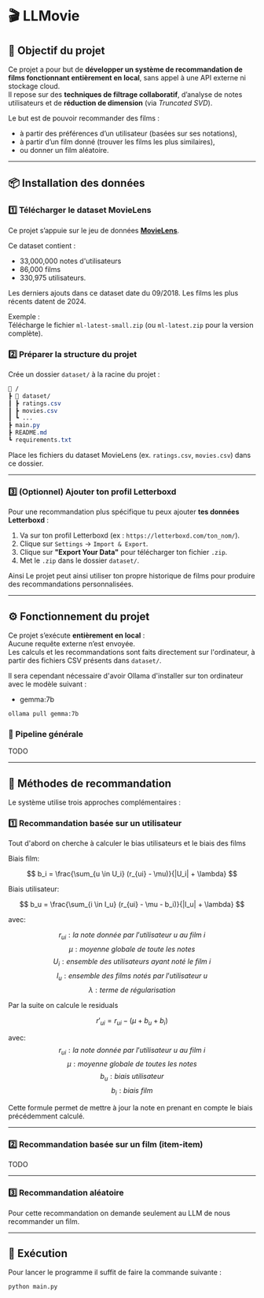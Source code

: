 # 🎬 LLMovie

## 🧠 Objectif du projet

Ce projet a pour but de **développer un système de recommandation de films fonctionnant entièrement en local**, sans appel à une API externe ni stockage cloud.  
Il repose sur des **techniques de filtrage collaboratif**, d’analyse de notes utilisateurs et de **réduction de dimension** (via *Truncated SVD*).  

Le but est de pouvoir recommander des films :
-  à partir des préférences d’un utilisateur (basées sur ses notations),
-  à partir d’un film donné (trouver les films les plus similaires),
-  ou donner un film aléatoire.

---

## 📦 Installation des données

### 1️⃣ Télécharger le dataset MovieLens

Ce projet s’appuie sur le jeu de données [**MovieLens**](https://grouplens.org/datasets/movielens/latest/).  

Ce dataset contient :
- 33,000,000 notes d'utilisateurs 
- 86,000 films 
- 330,975 utilisateurs.

Les derniers ajouts dans ce dataset date du 09/2018. Les films les plus récents datent de 2024. 

Exemple :  
Télécharge le fichier `ml-latest-small.zip` (ou `ml-latest.zip` pour la version complète).

### 2️⃣ Préparer la structure du projet

Crée un dossier `dataset/` à la racine du projet :

```css
📁 /
┣ 📁 dataset/
┃ ┣ ratings.csv
┃ ┣ movies.csv
┃ ┗ ...
┣ main.py
┣ README.md
┗ requirements.txt
```


Place les fichiers du dataset MovieLens (ex. `ratings.csv`, `movies.csv`) dans ce dossier.

---

### 3️⃣ (Optionnel) Ajouter ton profil Letterboxd

Pour une recommandation plus spécifique tu peux ajouter **tes données Letterboxd** :

1. Va sur ton profil Letterboxd (ex : `https://letterboxd.com/ton_nom/`).
2. Clique sur `Settings` → `Import & Export`.
3. Clique sur **"Export Your Data"** pour télécharger ton fichier `.zip`.
4. Met le `.zip` dans le dossier `dataset/`.

Ainsi Le projet peut ainsi utiliser ton propre historique de films pour produire des recommandations personnalisées.

---

## ⚙️ Fonctionnement du projet

Ce projet s’exécute **entièrement en local** :  
Aucune requête externe n’est envoyée.  
Les calculs et les recommandations sont faits directement sur l'ordinateur, à partir des fichiers CSV présents dans `dataset/`.

Il sera cependant nécessaire d'avoir Ollama d'installer sur ton ordinateur avec le modèle suivant :
- gemma:7b

```bash
ollama pull gemma:7b
```

### 🧩 Pipeline générale

TODO

---

## 🧮 Méthodes de recommandation

Le système utilise trois approches complémentaires :

### 1️⃣ Recommandation basée sur un utilisateur

Tout d'abord on cherche à calculer le bias utilisateurs et le biais des films

Biais film:

$$
b_i = \frac{\sum_{u \in U_i} (r_{ui} - \mu)}{|U_i| + \lambda} 
$$

Biais utilisateur:

$$
b_u = \frac{\sum_{i \in I_u} (r_{ui} - \mu - b_i)}{|I_u| + \lambda} 
$$

avec:

$$
r_{ui} : la\ note\ donnée\ par\ l’utilisateur\ u\ au\ film\ i
$$
$$
\mu : moyenne\ globale\  de\ toute\ les\ notes
$$
$$
U_i: ensemble\ des\ utilisateurs\ ayant\ noté\ le\ film\ i
$$
$$
I_u : ensemble\ des\ films\ notés\ par\ l’utilisateur\ u 
$$
$$
\lambda : terme\ de\ régularisation
$$

Par la suite on calcule le residuals

$$
r'_{ui} = r_{ui} - (\mu + b_u + b_i)
$$

avec:
$$
r_{ui} : la\ note\ donnée\ par\ l’utilisateur\ u\ au\ film\ i
$$
$$
\mu : moyenne\ globale\  de\ toutes\ les\ notes
$$
$$
b_u : biais\ utilisateur
$$
$$
b_i : biais\ film
$$

Cette formule permet de mettre à jour la note en prenant en compte le biais précédemment calculé.

---

### 2️⃣ Recommandation basée sur un film (item-item)

TODO

---

### 3️⃣​ Recommandation aléatoire

Pour cette recommandation on demande seulement au LLM de nous recommander un film.

---

## 🚀 Exécution

Pour lancer le programme il suffit de faire la commande suivante :

```bash
python main.py
```
